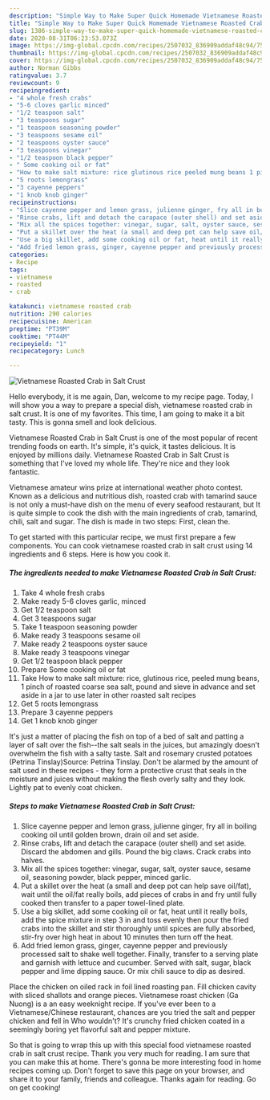 ```yaml
---
description: "Simple Way to Make Super Quick Homemade Vietnamese Roasted Crab in Salt Crust"
title: "Simple Way to Make Super Quick Homemade Vietnamese Roasted Crab in Salt Crust"
slug: 1386-simple-way-to-make-super-quick-homemade-vietnamese-roasted-crab-in-salt-crust
date: 2020-08-31T06:23:53.073Z
image: https://img-global.cpcdn.com/recipes/2507032_836909addaf48c94/751x532cq70/vietnamese-roasted-crab-in-salt-crust-recipe-main-photo.jpg
thumbnail: https://img-global.cpcdn.com/recipes/2507032_836909addaf48c94/751x532cq70/vietnamese-roasted-crab-in-salt-crust-recipe-main-photo.jpg
cover: https://img-global.cpcdn.com/recipes/2507032_836909addaf48c94/751x532cq70/vietnamese-roasted-crab-in-salt-crust-recipe-main-photo.jpg
author: Norman Gibbs
ratingvalue: 3.7
reviewcount: 9
recipeingredient:
- "4 whole fresh crabs"
- "5-6 cloves garlic minced"
- "1/2 teaspoon salt"
- "3 teaspoons sugar"
- "1 teaspoon seasoning powder"
- "3 teaspoons sesame oil"
- "2 teaspoons oyster sauce"
- "3 teaspoons vinegar"
- "1/2 teaspoon black pepper"
- " Some cooking oil or fat"
- "How to make salt mixture: rice glutinous rice peeled mung beans 1 pinch of roasted coarse sea salt pound and sieve in advance and set aside in a jar to use later in other roasted salt recipes"
- "5 roots lemongrass"
- "3 cayenne peppers"
- "1 knob knob ginger"
recipeinstructions:
- "Slice cayenne pepper and lemon grass, julienne ginger, fry all in boiling cooking oil until golden brown, drain oil and set aside."
- "Rinse crabs, lift and detach the carapace (outer shell) and set aside. Discard the  abdomen and gills. Pound the big claws. Crack crabs into halves."
- "Mix all the spices together: vinegar, sugar, salt, oyster sauce, sesame oil, seasoning powder, black pepper, minced garlic."
- "Put a skillet over the heat (a small and deep pot can help save oil/fat), wait until the oil/fat really boils, add pieces of crabs in and fry until fully cooked then transfer to a paper towel-lined plate."
- "Use a big skillet, add some cooking oil or fat, heat until it really boils, add the spice mixture in step 3 in and toss evenly then pour the fried crabs into the skillet and stir thoroughly until spices are fully absorbed, stir-fry over high heat in about 10 minutes then turn off the heat."
- "Add fried lemon grass, ginger, cayenne pepper and previously processed salt to shake well together. Finally, transfer to a serving plate and garnish with lettuce and cucumber. Served with salt, sugar, black pepper and lime dipping sauce. Or mix chili sauce to dip as desired."
categories:
- Recipe
tags:
- vietnamese
- roasted
- crab

katakunci: vietnamese roasted crab 
nutrition: 290 calories
recipecuisine: American
preptime: "PT39M"
cooktime: "PT44M"
recipeyield: "1"
recipecategory: Lunch

---
```



![Vietnamese Roasted Crab in Salt Crust](https://img-global.cpcdn.com/recipes/2507032_836909addaf48c94/751x532cq70/vietnamese-roasted-crab-in-salt-crust-recipe-main-photo.jpg)

Hello everybody, it is me again, Dan, welcome to my recipe page. Today, I will show you a way to prepare a special dish, vietnamese roasted crab in salt crust. It is one of my favorites. This time, I am going to make it a bit tasty. This is gonna smell and look delicious.

Vietnamese Roasted Crab in Salt Crust is one of the most popular of recent trending foods on earth. It's simple, it's quick, it tastes delicious. It is enjoyed by millions daily. Vietnamese Roasted Crab in Salt Crust is something that I've loved my whole life. They're nice and they look fantastic.

Vietnamese amateur wins prize at international weather photo contest. Known as a delicious and nutritious dish, roasted crab with tamarind sauce is not only a must-have dish on the menu of every seafood restaurant, but It is quite simple to cook the dish with the main ingredients of crab, tamarind, chili, salt and sugar. The dish is made in two steps: First, clean the.


To get started with this particular recipe, we must first prepare a few components. You can cook vietnamese roasted crab in salt crust using 14 ingredients and 6 steps. Here is how you cook it.

<!--inarticleads1-->

##### The ingredients needed to make Vietnamese Roasted Crab in Salt Crust:

1. Take 4 whole fresh crabs
1. Make ready 5-6 cloves garlic, minced
1. Get 1/2 teaspoon salt
1. Get 3 teaspoons sugar
1. Take 1 teaspoon seasoning powder
1. Make ready 3 teaspoons sesame oil
1. Make ready 2 teaspoons oyster sauce
1. Make ready 3 teaspoons vinegar
1. Get 1/2 teaspoon black pepper
1. Prepare  Some cooking oil or fat
1. Take How to make salt mixture: rice, glutinous rice, peeled mung beans, 1 pinch of roasted coarse sea salt, pound and sieve in advance and set aside in a jar to use later in other roasted salt recipes
1. Get 5 roots lemongrass
1. Prepare 3 cayenne peppers
1. Get 1 knob knob ginger


It&#39;s just a matter of placing the fish on top of a bed of salt and patting a layer of salt over the fish--the salt seals in the juices, but amazingly doesn&#39;t overwhelm the fish with a salty taste. Salt and rosemary crusted potatoes (Petrina Tinslay)Source: Petrina Tinslay. Don&#39;t be alarmed by the amount of salt used in these recipes - they form a protective crust that seals in the moisture and juices without making the flesh overly salty and they look. Lightly pat to evenly coat chicken. 

<!--inarticleads2-->

##### Steps to make Vietnamese Roasted Crab in Salt Crust:

1. Slice cayenne pepper and lemon grass, julienne ginger, fry all in boiling cooking oil until golden brown, drain oil and set aside.
1. Rinse crabs, lift and detach the carapace (outer shell) and set aside. Discard the  abdomen and gills. Pound the big claws. Crack crabs into halves.
1. Mix all the spices together: vinegar, sugar, salt, oyster sauce, sesame oil, seasoning powder, black pepper, minced garlic.
1. Put a skillet over the heat (a small and deep pot can help save oil/fat), wait until the oil/fat really boils, add pieces of crabs in and fry until fully cooked then transfer to a paper towel-lined plate.
1. Use a big skillet, add some cooking oil or fat, heat until it really boils, add the spice mixture in step 3 in and toss evenly then pour the fried crabs into the skillet and stir thoroughly until spices are fully absorbed, stir-fry over high heat in about 10 minutes then turn off the heat.
1. Add fried lemon grass, ginger, cayenne pepper and previously processed salt to shake well together. Finally, transfer to a serving plate and garnish with lettuce and cucumber. Served with salt, sugar, black pepper and lime dipping sauce. Or mix chili sauce to dip as desired.


Place the chicken on oiled rack in foil lined roasting pan. Fill chicken cavity with sliced shallots and orange pieces. Vietnamese roast chicken (Ga Nuong) is a an easy weeknight recipe. If you&#39;ve ever been to a Vietnamese/Chinese restaurant, chances are you tried the salt and pepper chicken and fell in Who wouldn&#39;t? It&#39;s crunchy fried chicken coated in a seemingly boring yet flavorful salt and pepper mixture. 

So that is going to wrap this up with this special food vietnamese roasted crab in salt crust recipe. Thank you very much for reading. I am sure that you can make this at home. There's gonna be more interesting food in home recipes coming up. Don't forget to save this page on your browser, and share it to your family, friends and colleague. Thanks again for reading. Go on get cooking!
